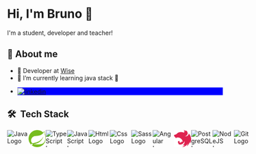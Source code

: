 # Hi, I'm Bruno 👋

I'm a student, developer and teacher!

## 🚀 About me
- 💼 Developer at <a href="https://www.wises.com.br/" target="_blank">Wise</a>
- 🌱 I’m currently learning java stack 🚀
- <p align="left" style="background:blue">
    <a href="https://www.linkedin.com/in/bruno-cardozo-pereira-561b31196/" target="_blank">
      <img align="center" src="https://img.shields.io/badge/-LinkedIn-05122A?style=for-the-badge&logo=linkedin&logoColor=0d1117&color=fff" alt="linkedin"/>
    </a>
  </p>


## 🛠 &nbsp;Tech Stack
<div style="display: flex">
  <br>
  <img align="center" alt="Java Logo" height="40" width="50" src="https://icongr.am/devicon/java-plain.svg?size=128&color=ffffff">
  <img align="center" alt="Spring Logo" height="40" width="50" src="https://raw.githubusercontent.com/devicons/devicon/master/icons/spring/spring-original.svg" >
  <img align="center" alt="TypeScript Logo" height="40" width="50" src="https://icongr.am/devicon/typescript-original.svg?size=128&color=ffffff">
  <img align="center" alt="JavaScript Logo" height="40" width="50" src="https://icongr.am/devicon/javascript-plain.svg?size=128&color=ffffff">
  <img align="center" alt="Html Logo" height="40" width="50" src="https://icongr.am/devicon/html5-plain.svg?size=128&color=ffffff">
  <img align="center" alt="Css Logo" height="40" width="50" src="https://icongr.am/devicon/css3-plain.svg?size=128&color=ffffff">
  <img align="center" alt="Sass Logo" height="40" width="50" src="https://icongr.am/devicon/sass-original.svg?size=128&color=ffffff">  
  <img align="center" alt="Angular Logo" height="40" width="50" src="https://icongr.am/devicon/angularjs-plain.svg?size=128&color=ffffff">
  <img align="center" alt="NestJS Logo" height="40" width="50" src="https://raw.githubusercontent.com/devicons/devicon/master/icons/nestjs/nestjs-plain.svg" >
  <img align="center" alt="PostgreSQL Logo" height="40" width="50" src="https://icongr.am/devicon/postgresql-plain.svg?size=128&color=ffffff" >
  <img align="center" alt="NodeJS Logo" height="40" width="50" src="https://icongr.am/devicon/nodejs-plain.svg?size=128&color=ffffff" >
  <img align="center" alt="Git Logo" height="40" width="50" src="https://icongr.am/devicon/git-plain.svg?size=128&color=ffffff" >
</div>
